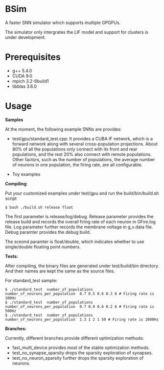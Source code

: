 # BSim
A faster SNN simulator which supports multiple GPGPUs. 

The simulator only intergrates the LIF model and support for clusters is under development.

# Prerequisites

- g++ 5.4.0
- CUDA 9.0 
- mpich 3.2-6build1
- libblas 3.6.0


# Usage

**Samples**

At the moment, the following example SNNs are provides:
- test/gpu/standard\_test.cpp: It provides a CUBA IF network, which is a forward network along with several cross-population projections. About 80\% of all the populations only connect with its front and rear populations, and the rest 20\% also connect with remote populations. Other factors, such as the number of populations, the average number of neurons in one population, the firing rate, are all configurable.

- Toy examples


**Compiling**:

Put your customized examples under test/gpu and run the build/bin/build.sh script

    $ bash ./build.sh release float

The first parameter is release/log/debug. Release parameter provides the release build and records the overall firing rate of each neuron in GFire.log file. Log parameter further records the membrane voltage in g_v.data file. Debug paramter provides the debug build. 

The sceond paramter is float/double, which indicates whether to use single/double floating point numbers.

**Tests:**

After compiling, the binary files are generated under test/build/bin directory. And their names are kept the same as the source files.

For standard\_test sample:

	$ ./standard_test  number_of_populations number_of_neurons_per_population  0.7 0.5 0.6 0.3 6 # Firing rate is 100Hz
	$ ./standard_test  number_of_populations number_of_neurons_per_population  0.7 0.9 0.6 0.2 6 # Firing rate is 500Hz
	$ ./standard_test  number_of_populations number_of_neurons_per_population  1.3 1 2 1 50 # Firing rate is 2000Hz

**Branches:**

Currently, different branches provide different optimization methods:
- fast\_multi\_device provides most of the stable optimization methods.
- test\_no\_synapse\_sparsity drops the sparsity exploration of synapses.
- test\_no\_neuron\_sparsity further drops the sparsity exploration of neurons.


